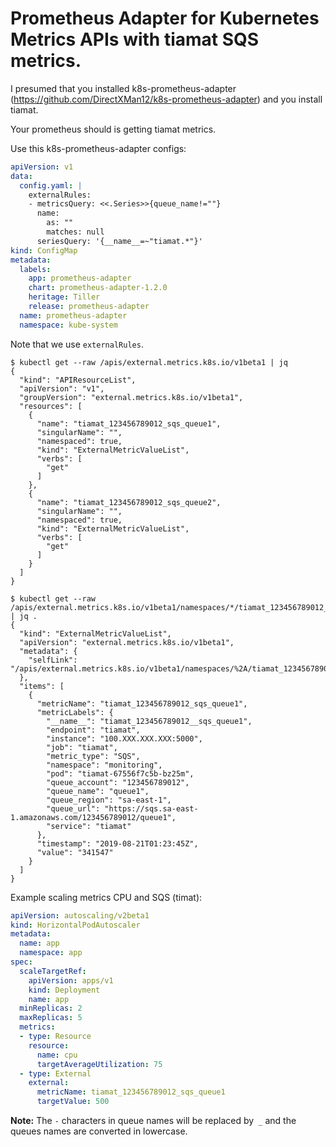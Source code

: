 # Prometheus Adapter for Kubernetes Metrics APIs with tiamat SQS metrics.
I presumed that you installed k8s-prometheus-adapter (https://github.com/DirectXMan12/k8s-prometheus-adapter) and you install tiamat.

Your prometheus should is getting tiamat metrics.

Use this k8s-prometheus-adapter configs:

```yaml
apiVersion: v1
data:
  config.yaml: |
    externalRules:
    - metricsQuery: <<.Series>>{queue_name!=""}
      name:
        as: ""
        matches: null
      seriesQuery: '{__name__=~"tiamat.*"}'
kind: ConfigMap
metadata:
  labels:
    app: prometheus-adapter
    chart: prometheus-adapter-1.2.0
    heritage: Tiller
    release: prometheus-adapter
  name: prometheus-adapter
  namespace: kube-system
```

Note that we use `externalRules`.

```shell
$ kubectl get --raw /apis/external.metrics.k8s.io/v1beta1 | jq
{
  "kind": "APIResourceList",
  "apiVersion": "v1",
  "groupVersion": "external.metrics.k8s.io/v1beta1",
  "resources": [
    {
      "name": "tiamat_123456789012_sqs_queue1",
      "singularName": "",
      "namespaced": true,
      "kind": "ExternalMetricValueList",
      "verbs": [
        "get"
      ]
    },
    {
      "name": "tiamat_123456789012_sqs_queue2",
      "singularName": "",
      "namespaced": true,
      "kind": "ExternalMetricValueList",
      "verbs": [
        "get"
      ]
    }
  ]
}
```

```shell
$ kubectl get --raw /apis/external.metrics.k8s.io/v1beta1/namespaces/*/tiamat_123456789012_sqs_queue1 | jq .
{
  "kind": "ExternalMetricValueList",
  "apiVersion": "external.metrics.k8s.io/v1beta1",
  "metadata": {
    "selfLink": "/apis/external.metrics.k8s.io/v1beta1/namespaces/%2A/tiamat_123456789012_sqs_queue1"
  },
  "items": [
    {
      "metricName": "tiamat_123456789012_sqs_queue1",
      "metricLabels": {
        "__name__": "tiamat_123456789012__sqs_queue1",
        "endpoint": "tiamat",
        "instance": "100.XXX.XXX.XXX:5000",
        "job": "tiamat",
        "metric_type": "SQS",
        "namespace": "monitoring",
        "pod": "tiamat-67556f7c5b-bz25m",
        "queue_account": "123456789012",
        "queue_name": "queue1",
        "queue_region": "sa-east-1",
        "queue_url": "https://sqs.sa-east-1.amazonaws.com/123456789012/queue1",
        "service": "tiamat"
      },
      "timestamp": "2019-08-21T01:23:45Z",
      "value": "341547"
    }
  ]
}
```

Example scaling metrics CPU and SQS (timat):

```yaml
apiVersion: autoscaling/v2beta1
kind: HorizontalPodAutoscaler
metadata:
  name: app
  namespace: app
spec:
  scaleTargetRef:
    apiVersion: apps/v1
    kind: Deployment
    name: app
  minReplicas: 2
  maxReplicas: 5
  metrics:
  - type: Resource
    resource:
      name: cpu
      targetAverageUtilization: 75
  - type: External
    external:
      metricName: tiamat_123456789012_sqs_queue1
      targetValue: 500
```

**Note:** The `-` characters in queue names will be replaced by` _` and the queues names are converted in lowercase.

